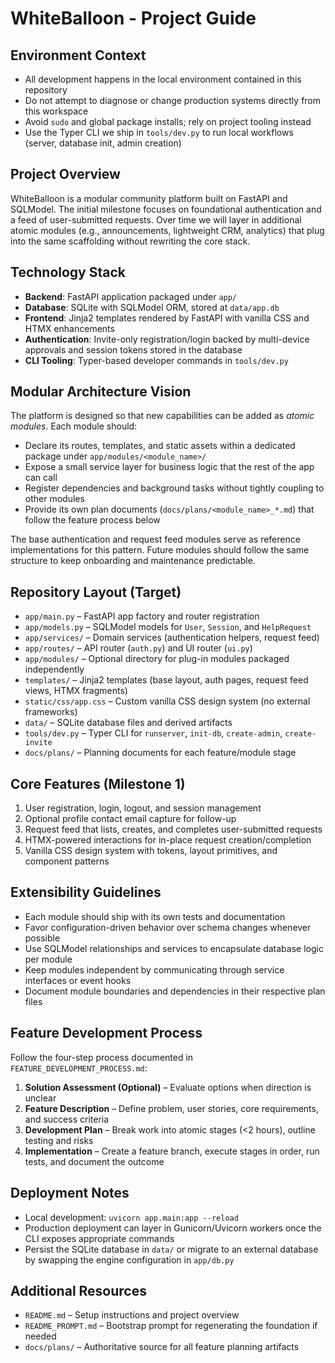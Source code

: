 # WhiteBalloon - Project Guide

## Environment Context
- All development happens in the local environment contained in this repository
- Do not attempt to diagnose or change production systems directly from this workspace
- Avoid `sudo` and global package installs; rely on project tooling instead
- Use the Typer CLI we ship in `tools/dev.py` to run local workflows (server, database init, admin creation)

## Project Overview
WhiteBalloon is a modular community platform built on FastAPI and SQLModel. The initial milestone focuses on foundational authentication and a feed of user-submitted requests. Over time we will layer in additional atomic modules (e.g., announcements, lightweight CRM, analytics) that plug into the same scaffolding without rewriting the core stack.

## Technology Stack
- **Backend**: FastAPI application packaged under `app/`
- **Database**: SQLite with SQLModel ORM, stored at `data/app.db`
- **Frontend**: Jinja2 templates rendered by FastAPI with vanilla CSS and HTMX enhancements
- **Authentication**: Invite-only registration/login backed by multi-device approvals and session tokens stored in the database
- **CLI Tooling**: Typer-based developer commands in `tools/dev.py`

## Modular Architecture Vision
The platform is designed so that new capabilities can be added as _atomic modules_. Each module should:
- Declare its routes, templates, and static assets within a dedicated package under `app/modules/<module_name>/`
- Expose a small service layer for business logic that the rest of the app can call
- Register dependencies and background tasks without tightly coupling to other modules
- Provide its own plan documents (`docs/plans/<module_name>_*.md`) that follow the feature process below

The base authentication and request feed modules serve as reference implementations for this pattern. Future modules should follow the same structure to keep onboarding and maintenance predictable.

## Repository Layout (Target)
- `app/main.py` – FastAPI app factory and router registration
- `app/models.py` – SQLModel models for `User`, `Session`, and `HelpRequest`
- `app/services/` – Domain services (authentication helpers, request feed)
- `app/routes/` – API router (`auth.py`) and UI router (`ui.py`)
- `app/modules/` – Optional directory for plug-in modules packaged independently
- `templates/` – Jinja2 templates (base layout, auth pages, request feed views, HTMX fragments)
- `static/css/app.css` – Custom vanilla CSS design system (no external frameworks)
- `data/` – SQLite database files and derived artifacts
- `tools/dev.py` – Typer CLI for `runserver`, `init-db`, `create-admin`, `create-invite`
- `docs/plans/` – Planning documents for each feature/module stage

## Core Features (Milestone 1)
1. User registration, login, logout, and session management
2. Optional profile contact email capture for follow-up
3. Request feed that lists, creates, and completes user-submitted requests
4. HTMX-powered interactions for in-place request creation/completion
5. Vanilla CSS design system with tokens, layout primitives, and component patterns

## Extensibility Guidelines
- Each module should ship with its own tests and documentation
- Favor configuration-driven behavior over schema changes whenever possible
- Use SQLModel relationships and services to encapsulate database logic per module
- Keep modules independent by communicating through service interfaces or event hooks
- Document module boundaries and dependencies in their respective plan files

## Feature Development Process
Follow the four-step process documented in `FEATURE_DEVELOPMENT_PROCESS.md`:
1. **Solution Assessment (Optional)** – Evaluate options when direction is unclear
2. **Feature Description** – Define problem, user stories, core requirements, and success criteria
3. **Development Plan** – Break work into atomic stages (<2 hours), outline testing and risks
4. **Implementation** – Create a feature branch, execute stages in order, run tests, and document the outcome

## Deployment Notes
- Local development: `uvicorn app.main:app --reload`
- Production deployment can layer in Gunicorn/Uvicorn workers once the CLI exposes appropriate commands
- Persist the SQLite database in `data/` or migrate to an external database by swapping the engine configuration in `app/db.py`

## Additional Resources
- `README.md` – Setup instructions and project overview
- `README_PROMPT.md` – Bootstrap prompt for regenerating the foundation if needed
- `docs/plans/` – Authoritative source for all feature planning artifacts

